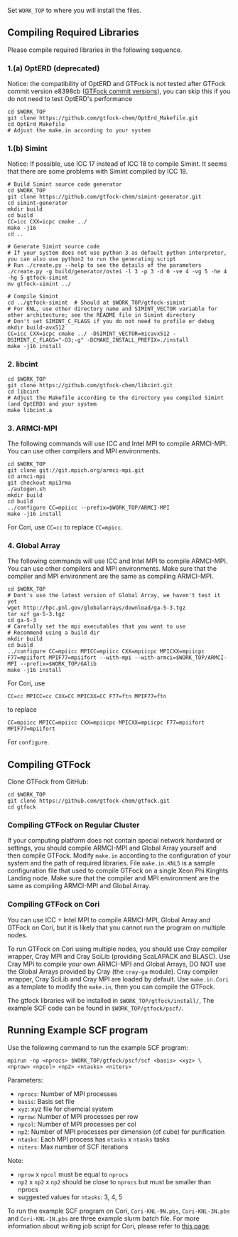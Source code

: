 Set `WORK_TOP` to where you will install the files.



## Compiling Required Libraries

Please compile required libraries in the following sequence.

### 1.(a) OptERD (deprecated)

Notice: the compatibility of OptERD and GTFock is not tested after GTFock commit version e8398cb ([GTFock commit versions](https://github.com/gtfock-chem/gtfock/commits/master)), you can skip this if you do not need to test OptERD's performance

```shell
cd $WORK_TOP
git clone https://github.com/gtfock-chem/OptErd_Makefile.git
cd OptErd_Makefile
# Adjust the make.in according to your system
```

### 1.(b) Simint

Notice: If possible, use ICC 17 instead of ICC 18 to compile Simint. It seems that there are some problems with Simint compiled by ICC 18.

```shell
# Build Simint source code generator
cd $WORK_TOP
git clone https://github.com/gtfock-chem/simint-generator.git
cd simint-generator
mkdir build
cd build
CC=icc CXX=icpc cmake ../
make -j16
cd ..

# Generate Simint source code
# If your system does not use python 3 as default python interpretor, you can also use python2 to run the generating script
# Run ./create.py --help to see the details of the parameters
./create.py -g build/generator/ostei -l 3 -p 3 -d 0 -ve 4 -vg 5 -he 4 -hg 5 gtfock-simint
mv gtfock-simint ../

# Compile Simint
cd ../gtfock-simint  # Should at $WORK_TOP/gtfock-simint
# For KNL, use other directory name and SIMINT_VECTOR variable for other architecture; see the README file in Simint directory
# Don't set SIMINT_C_FLAGS if you do not need to profile or debug
mkdir build-avx512   
CC=icc CXX=icpc cmake ../ -DSIMINT_VECTOR=micavx512 -DSIMINT_C_FLAGS="-O3;-g" -DCMAKE_INSTALL_PREFIX=./install
make -j16 install
```



### 2. libcint

```shell
cd $WORK_TOP
git clone https://github.com/gtfock-chem/libcint.git
cd libcint
# Adjust the Makefile according to the directory you compiled Simint (and OptERD) and your system
make libcint.a 
```



### 3. ARMCI-MPI

The following commands will use ICC and Intel MPI to compile ARMCI-MPI. You can use other compilers and MPI environments. 

```shell
cd $WORK_TOP
git clone git://git.mpich.org/armci-mpi.git 
cd armci-mpi
git checkout mpi3rma
./autogen.sh
mkdir build
cd build
../configure CC=mpiicc --prefix=$WORK_TOP/ARMCI-MPI
make -j16 install
```

For Cori, use `CC=cc` to replace `CC=mpicc`. 



### 4. Global Array

The following commands will use ICC and Intel MPI to compile ARMCI-MPI. You can use other compilers and MPI environments. Make sure that the compiler and MPI environment are the same as compiling ARMCI-MPI.

```shell
cd $WORK_TOP
# Dont's use the latest version of Global Array, we haven't test it yet
wget http://hpc.pnl.gov/globalarrays/download/ga-5-3.tgz
tar xzf ga-5-3.tgz
cd ga-5-3
# Carefully set the mpi executables that you want to use
# Recommend using a build dir
mkdir build
cd build
../configure CC=mpiicc MPICC=mpiicc CXX=mpiicpc MPICXX=mpiicpc F77=mpiifort MPIF77=mpiifort --with-mpi --with-armci=$WORK_TOP/ARMCI-MPI --prefix=$WORK_TOP/GAlib
make -j16 install
```

For Cori, use
```shell
CC=cc MPICC=cc CXX=CC MPICXX=CC F77=ftn MPIF77=ftn
```
to replace 
```shell
CC=mpiicc MPICC=mpiicc CXX=mpiicpc MPICXX=mpiicpc F77=mpiifort MPIF77=mpiifort
```
For `configure`. 




## Compiling GTFock

Clone GTFock from GitHub:

```shell
cd $WORK_TOP
git clone https://github.com/gtfock-chem/gtfock.git
cd gtfock
```

### Compiling GTFock on Regular Cluster

If your computing platform does not contain special network hardward or settings, you should compile ARMCI-MPI and Global Array yourself and then compile GTFock. Modify `make.in` according to the configuration of your system and the path of required libraries. File `make.in.KNL5` is a sample configuration file that used to compile GTFock on a single Xeon Phi Kinghts Landing node. Make sure that the compiler and MPI environment are the same as compiling ARMCI-MPI and Global Array.

### Compiling GTFock on Cori

You can use ICC + Intel MPI to compile ARMCI-MPI, Global Array and GTFock on Cori, but it is likely that you cannot run the program on multiple nodes. 

To run GTFock on Cori using multiple nodes, you should use Cray compiler wrapper, Cray MPI and Cray SciLib (providing ScaLAPACK and BLASC). Use Cray MPI to compile your own ARMCI-MPI and Global Arrays, DO NOT use the Global Arrays provided by Cray (the `cray-ga` module). Cray compiler wrapper, Cray SciLib and Cray MPI are loaded by default. Use `make.in.Cori` as a template to modify the `make.in`, then you can compile the GTFock.


The gtfock libraries will be installed in `$WORK_TOP/gtfock/install/`, The example SCF code can be found in `$WORK_TOP/gtfock/pscf/`.



## Running Example SCF program

Use the following command to run the example SCF program:

```shell
mpirun -np <nprocs> $WORK_TOP/gtfock/pscf/scf <basis> <xyz> \
<nprow> <npcol> <np2> <ntasks> <niters>
```

Parameters:
* `nprocs`: Number of MPI processes
* `basis`:  Basis set file
* `xyz`: xyz file for chemcial system
* `nprow`:  Number of MPI processes per row
* `npcol`:  Number of MPI processes per col
* `np2`: Number of MPI processes per dimension (of cube) for purification
* `ntasks`: Each MPI process has `ntasks` x `ntasks` tasks
* `niters`: Max number of SCF iterations

Note:
* `nprow` x `npcol` must be equal to `nprocs`
* `np2` x `np2` x `np2` should be close to `nprocs` but must be smaller than nprocs
* suggested values for `ntasks`: 3, 4, 5

To run the example SCF program on Cori,  `Cori-KNL-9N.pbs`, `Cori-KNL-3N.pbs` and `Cori-KNL-1N.pbs` are three example slurm batch file. For more information about writing job script for Cori, please refer to [this page](http://www.nersc.gov/users/computational-systems/cori/running-jobs/).